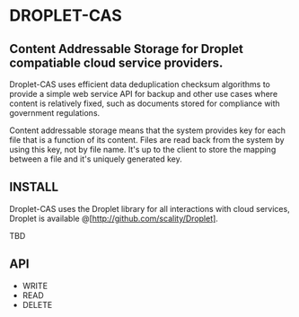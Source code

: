 DROPLET-CAS
===========

## Content Addressable Storage for Droplet compatiable cloud service providers.

Droplet-CAS uses efficient data deduplication checksum algorithms to provide a simple web service API for
backup and other use cases where content is relatively fixed, such as documents stored for compliance
 with government regulations.

Content addressable storage means that the system provides key for each file that is a function of its content.
Files are read back from the system by using this key, not by file name. It's up to the client to store the mapping
between a file and it's uniquely generated key.

## INSTALL

Droplet-CAS uses the Droplet library for all interactions with cloud services, Droplet is available @[http://github.com/scality/Droplet].

TBD


## API

 * WRITE
 * READ
 * DELETE


